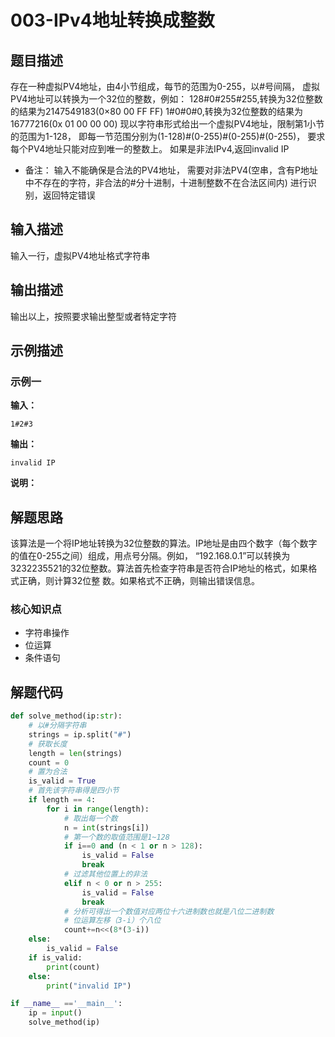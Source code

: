 # 003-IPv4地址转换成整数

## 题目描述

存在一种虚拟PV4地址，由4小节组成，每节的范围为0-255，以#号间隔，
虚拟PV4地址可以转换为一个32位的整数，例如：
128#0#255#255,转换为32位整数的结果为2147549183(0×80 00 FF FF)
1#0#0#0,转换为32位整数的结果为16777216(0x 01 00 00 00)
现以字符串形式给出一个虚拟PV4地址，限制第1小节的范围为1-128，
即每一节范围分别为(1-128)#(0-255)#(0-255)#(0-255)，
要求每个PV4地址只能对应到唯一的整数上。
如果是非法IPv4,返回invalid IP

* 备注：
  输入不能确保是合法的PV4地址，
  需要对非法PV4(空串，含有P地址中不存在的字符，非合法的#分十进制，十进制整数不在合法区间内)
  进行识别，返回特定错误

## 输入描述

输入一行，虚拟PV4地址格式字符串

## 输出描述

输出以上，按照要求输出整型或者特定字符

## 示例描述

### 示例一

**输入：**
```
1#2#3
```

**输出：**
```
invalid IP
```

**说明：**  

## 解题思路

该算法是一个将IP地址转换为32位整数的算法。IP地址是由四个数字（每个数字的值在0-255之间）组成，用点号分隔。例如，
“192.168.0.1”可以转换为3232235521的32位整数。算法首先检查字符串是否符合IP地址的格式，如果格式正确，则计算32位整
数。如果格式不正确，则输出错误信息。

### 核心知识点

* 字符串操作
* 位运算
* 条件语句

## 解题代码

```python
def solve_method(ip:str):
    # 以#分隔字符串
    strings = ip.split("#")
    # 获取长度
    length = len(strings)
    count = 0
    # 置为合法
    is_valid = True
    # 首先该字符串得是四小节
    if length == 4:
        for i in range(length):
            # 取出每一个数
            n = int(strings[i])
            # 第一个数的取值范围是1~128
            if i==0 and (n < 1 or n > 128):
                is_valid = False
                break
            # 过滤其他位置上的非法
            elif n < 0 or n > 255:
                is_valid = False
                break
            # 分析可得出一个数值对应两位十六进制数也就是八位二进制数
            # 位运算左移（3-i）个八位
            count+=n<<(8*(3-i))
    else:
        is_valid = False
    if is_valid:
        print(count)
    else:
        print("invalid IP")

if __name__ =='__main__':
    ip = input()
    solve_method(ip)
```

